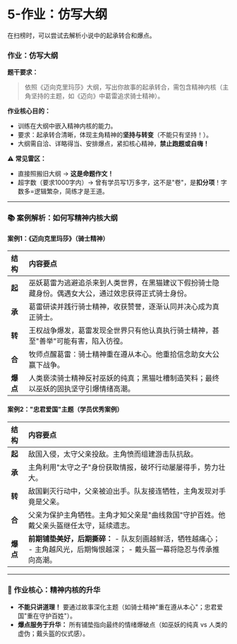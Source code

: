 # 5-作业：仿写大纲 

在扫榜时，可以尝试去解析小说中的起承转合和爆点。

### **作业：仿写大纲**

**题干要求：**

> 依照《迈向克里玛莎》大纲，写出你故事的起承转合，需包含精神内核（主角坚持的主题，如《迈向》中葛雷追求骑士精神）。

**作业核心目的：**

- 训练在大纲中嵌入精神内核的能力。
- 要求：起承转合清晰，体现主角精神的**坚持与转变**（不能只有坚持！）。
- 大纲需自洽、详略得当、安排爆点，紧扣核心精神，**禁止跑题或自嗨！**

⚠️ **常见雷区：**

- 直接照搬旧大纲 → **这是命题作文！**
- 超字数（要求1000字内）→ 曾有学员写1万多字，这不是"卷"，是**扣分项**！字数多=逻辑繁杂，简练才是王道。

------

### 📚 **案例解析：如何写精神内核大纲**

#### **案例1：《迈向克里玛莎》（骑士精神）**

| 结构     | 内容要点                                                     |
| :------- | :----------------------------------------------------------- |
| **起**   | 巫妖葛雷为逃避追杀来到人类世界，在黑猫建议下假扮骑士隐藏身份。偶遇女大公，通过效忠获得正式骑士身份。 |
| **承**   | 葛雷研读并践行骑士精神，收获赞誉，逐渐认同并决心成为真正骑士。 |
| **转**   | 王权战争爆发，葛雷发现全世界只有他认真执行骑士精神，甚至"善举"可能有害，陷入彷徨。 |
| **合**   | 牧师点醒葛雷：骑士精神重在遵从本心。他重拾信念助女大公赢下战争。 |
| **爆点** | 人类亵渎骑士精神反衬巫妖的纯真；黑猫吐槽制造笑料；最终以巫妖的固执坚守引爆情绪高潮。 |

#### **案例2："忠君爱国"主题（学员优秀案例）**

| 结构     | 内容要点                                                     |
| :------- | :----------------------------------------------------------- |
| **起**   | 敌国入侵，太守父亲投敌。主角愤而组建游击队抗敌。             |
| **承**   | 主角利用"太守之子"身份获取情报，破坏行动屡屡得手，势力壮大。 |
| **转**   | 敌国剿灭行动中，父亲被迫出手。队友接连牺牲，主角发现对手竟是父亲。 |
| **合**   | 父亲为保护主角牺牲。主角才知父亲是"曲线救国"守护百姓。他戴父亲头盔继任太守，延续遗志。 |
| **爆点** | **前期铺垫美好，后期撕碎：** - 队友刻画越鲜活，牺牲越痛心； - 主角越风光，后期悔恨越深； - 戴头盔一幕将隐忍与传承推向高潮。 |

------

### 🔑 **作业核心：精神内核的升华**

- **不能只讲道理！** 要通过故事深化主题（如骑士精神"重在遵从本心"；忠君爱国"重在守护百姓"）。
- **爆点服务于升华：** 所有铺垫指向最终的情绪爆破点（如巫妖的纯真 vs 人类的虚伪；戴头盔的仪式感）。